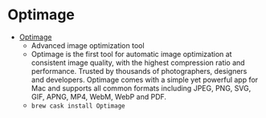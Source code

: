 # Optimage
- [Optimage](https://optimage.app/)
  -  Advanced image optimization tool
  - Optimage is the first tool for automatic image optimization at consistent image quality, with the highest compression ratio and performance. Trusted by thousands of photographers, designers and developers. Optimage comes with a simple yet powerful app for Mac and supports all common formats including JPEG, PNG, SVG, GIF, APNG, MP4, WebM, WebP and PDF.
  - `brew cask install Optimage`
